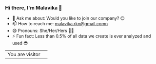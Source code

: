 ### Hi there, I'm Malavika 👋


- 💬 Ask me about: Would you like to join our company? 😉
- 📫 How to reach me: malavika.rkn@gmail.comn
- 😄 Pronouns: She/Her/Hers 💃🏻
- ⚡ Fun fact: Less than 0.5% of all data we create is ever analyzed and used 😎

<table>
  <tr>
    <td>You are visitor</td>
    <td><img src="https://profile-counter.glitch.me/majithnair/count.svg" alt="" /></td>
  </tr>
</table>
